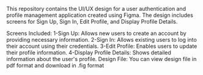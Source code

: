 This repository contains the UI/UX design for a user authentication and profile management application created using Figma.
The design includes screens for Sign Up, Sign In, Edit Profile, and Display Profile Details.

Screens Included:
1-Sign Up: Allows new users to create an account by providing necessary information.
2-Sign In: Allows existing users to log into their account using their credentials.
3-Edit Profile: Enables users to update their profile information.
4-Display Profile Details: Shows detailed information about the user's profile.
Design File:
You can view  design file in pdf format and download in .fig format
